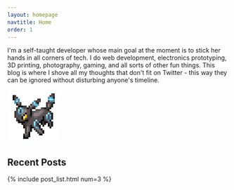 ```yaml
---
layout: homepage
navtitle: Home
order: 1
---
```

I'm a self-taught developer whose main goal at the moment is to stick her hands in all corners of tech. I do web development, electronics prototyping, 3D printing, photography, gaming, and all sorts of other fun things. This blog is where I shove all my thoughts that don't fit on Twitter - this way they can be ignored without disturbing anyone's timeline.

<img src="/assets/umbreon.gif" srcset="/assets/umbreon-2x.gif 2x" alt="Shiny Umbreon doing a run">

## Recent Posts

{% include post_list.html num=3 %}
